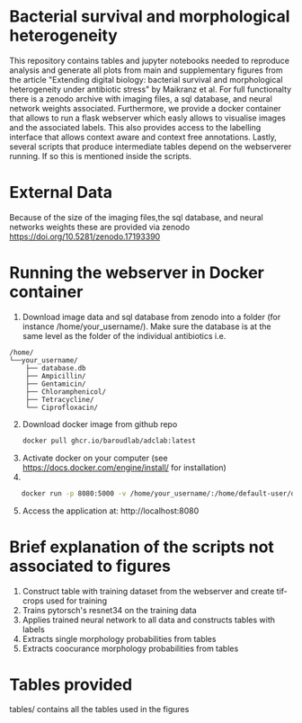 # Bacterial survival and morphological heterogeneity

This repository contains tables and jupyter notebooks needed to reproduce analysis and generate all plots from main and supplementary figures from the article "Extending digital biology: bacterial survival and morphological heterogeneity under antibiotic stress" by Maikranz et al.
For full functionalty there is a zenodo archive with imaging files, a sql database, and neural network weights associated. Furthermore, we provide a docker container that allows to run
a flask webserver which easly allows to visualise images and the associated labels. This also provides access to the labelling interface that allows context aware and context free annotations. Lastly, several scripts that produce intermediate tables depend on the webserverer running. If so this is mentioned inside the scripts.


# External Data

Because of the size of the imaging files,the sql database, and neural networks weights these are provided via zenodo  https://doi.org/10.5281/zenodo.17193390

# Running the webserver in Docker container
1. Download image data and sql database from zenodo into a folder (for instance /home/your_username/). Make sure the database is at the same level as the folder of the individual antibiotics i.e.
```
/home/
└──your_username/
    ├── database.db
    ├── Ampicillin/
    ├── Gentamicin/
    ├── Chloramphenicol/
    ├── Tetracycline/
    └── Ciprofloxacin/
```

2. Download docker image from github repo 
   ```bash
   docker pull ghcr.io/baroudlab/adclab:latest
   ```
3. Activate docker on your computer (see https://docs.docker.com/engine/install/ for installation)
4.
```bash
   docker run -p 8080:5000 -v /home/your_username/:/home/default-user/data/ ghcr.io/baroudlab/adclab:latest
   ```
5. Access the application at: http://localhost:8080


#  Brief explanation of the scripts not associated to figures
1.  Construct table with training dataset from the webserver and create  tif-crops used for training
2.  Trains pytorsch's resnet34 on the training data
3. Applies trained neural network to all data and constructs tables with labels
4. Extracts single morphology probabilities from tables
5. Extracts coocurance morphology probabilities from tables

#  Tables provided
 tables/ contains all the tables used in the figures

